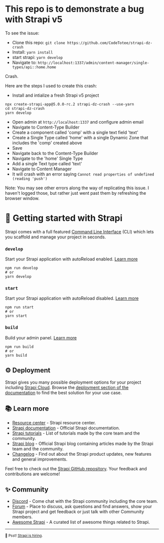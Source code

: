 # This repo is to demonstrate a bug with Strapi v5

To see the issue:
* Clone this repo: `git clone https://github.com/CodeTotee/strapi-dz-crash`
* Install: `yarn install`
* start strapi: `yarn develop`
* Navigate to: `http://localhost:1337/admin/content-manager/single-types/api::home.home`

Crash.

Here are the steps I used to create this crash:
* Install and intialize a fresh Strapi v5 project
```
npx create-strapi-app@5.0.0-rc.2 strapi-dz-crash --use-yarn
cd strapi-dz-crash
yarn develop
```
* Open admin at `http://localhost:1337` and configure admin email
* Navigate to Content-Type Builder
* Create a component called 'comp' with a single text field 'text'
* Create a Single Type called 'home' with a single Dynamic Zone that includes the 'comp' created above
* Save
* Navigate back to the Content-Type Builder
* Navigate to the 'home' Single Type
* Add a single Text type called 'text'
* Navigate to Content Manager
* It will crash with an error saying `Cannot read properties of undefined (reading 'push')`

Note: You may see other errors along the way of replicating this issue.  I haven't logged those, but rather just went past them by refreshing the browser window.




# 🚀 Getting started with Strapi

Strapi comes with a full featured [Command Line Interface](https://docs.strapi.io/dev-docs/cli) (CLI) which lets you scaffold and manage your project in seconds.

### `develop`

Start your Strapi application with autoReload enabled. [Learn more](https://docs.strapi.io/dev-docs/cli#strapi-develop)

```
npm run develop
# or
yarn develop
```

### `start`

Start your Strapi application with autoReload disabled. [Learn more](https://docs.strapi.io/dev-docs/cli#strapi-start)

```
npm run start
# or
yarn start
```

### `build`

Build your admin panel. [Learn more](https://docs.strapi.io/dev-docs/cli#strapi-build)

```
npm run build
# or
yarn build
```

## ⚙️ Deployment

Strapi gives you many possible deployment options for your project including [Strapi Cloud](https://cloud.strapi.io). Browse the [deployment section of the documentation](https://docs.strapi.io/dev-docs/deployment) to find the best solution for your use case.

## 📚 Learn more

- [Resource center](https://strapi.io/resource-center) - Strapi resource center.
- [Strapi documentation](https://docs.strapi.io) - Official Strapi documentation.
- [Strapi tutorials](https://strapi.io/tutorials) - List of tutorials made by the core team and the community.
- [Strapi blog](https://strapi.io/blog) - Official Strapi blog containing articles made by the Strapi team and the community.
- [Changelog](https://strapi.io/changelog) - Find out about the Strapi product updates, new features and general improvements.

Feel free to check out the [Strapi GitHub repository](https://github.com/strapi/strapi). Your feedback and contributions are welcome!

## ✨ Community

- [Discord](https://discord.strapi.io) - Come chat with the Strapi community including the core team.
- [Forum](https://forum.strapi.io/) - Place to discuss, ask questions and find answers, show your Strapi project and get feedback or just talk with other Community members.
- [Awesome Strapi](https://github.com/strapi/awesome-strapi) - A curated list of awesome things related to Strapi.

---

<sub>🤫 Psst! [Strapi is hiring](https://strapi.io/careers).</sub>
